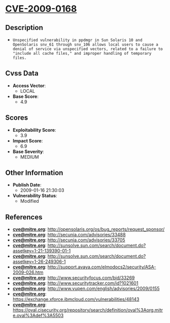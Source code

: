 
# [CVE-2009-0168](https://cve.mitre.org/cgi-bin/cvename.cgi?name=CVE-2009-0168)

## Description

- `Unspecified vulnerability in ppdmgr in Sun Solaris 10 and OpenSolaris snv_61 through snv_106 allows local users to cause a denial of service via unspecified vectors, related to a failure to "include all cache files," and improper handling of temporary files.`

## Cvss Data

- **Access Vector**:
  - LOCAL
- **Base Score**:
  - 4.9

## Scores

- **Exploitability Score**:
  - 3.9
- **Impact Score**:
  - 6.9
- **Base Severity**:
  - MEDIUM

## Other Information

- **Publish Date**:
  - 2009-01-16 21:30:03
- **Vulnerability Status**:
  - Modified

## References

- **cve@mitre.org**: http://opensolaris.org/os/bug_reports/request_sponsor/
- **cve@mitre.org**: http://secunia.com/advisories/33488
- **cve@mitre.org**: http://secunia.com/advisories/33705
- **cve@mitre.org**: http://sunsolve.sun.com/search/document.do?assetkey=1-21-139390-01-1
- **cve@mitre.org**: http://sunsolve.sun.com/search/document.do?assetkey=1-26-249306-1
- **cve@mitre.org**: http://support.avaya.com/elmodocs2/security/ASA-2009-026.htm
- **cve@mitre.org**: http://www.securityfocus.com/bid/33269
- **cve@mitre.org**: http://www.securitytracker.com/id?1021601
- **cve@mitre.org**: http://www.vupen.com/english/advisories/2009/0155
- **cve@mitre.org**: https://exchange.xforce.ibmcloud.com/vulnerabilities/48143
- **cve@mitre.org**: https://oval.cisecurity.org/repository/search/definition/oval%3Aorg.mitre.oval%3Adef%3A5503
